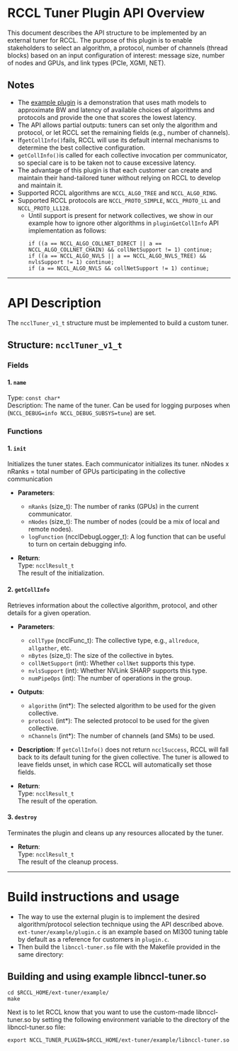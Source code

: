 # RCCL Tuner Plugin API Overview

This document describes the API structure to be implemented by an external tuner for RCCL. The purpose of this plugin is to enable stakeholders to select an algorithm, a protocol, number of channels (thread blocks) based on an input configuration of interest: message size, number of nodes and GPUs, and link types (PCIe, XGMI, NET).

## Notes
- The [example plugin](example/plugin.c) is a demonstration that uses math models to approximate BW and latency of available choices of algorithms and protocols and provide the one that scores the lowest latency.
- The API allows partial outputs: tuners can set only the algorithm and protocol, or let RCCL set the remaining fields (e.g., number of channels).
- If`getCollInfo()`fails, RCCL will use its default internal mechanisms to determine the best collective configuration.
- `getCollInfo()`is called for each collective invocation per communicator, so special care is to be taken not to cause excessive latency.
- The advantage of this plugin is that each customer can create and maintain their hand-tailored tuner without relying on RCCL to develop and maintain it.
- Supported RCCL algorithms are `NCCL_ALGO_TREE` and `NCCL_ALGO_RING`.
- Supported RCCL protocols are `NCCL_PROTO_SIMPLE`, `NCCL_PROTO_LL` and `NCCL_PROTO_LL128`.
  - Until support is present for network collectives, we show in our example how to ignore other algorithms in `pluginGetCollInfo` API implementation as follows:
    ```
    if ((a == NCCL_ALGO_COLLNET_DIRECT || a == NCCL_ALGO_COLLNET_CHAIN) && collNetSupport != 1) continue;
    if ((a == NCCL_ALGO_NVLS || a == NCCL_ALGO_NVLS_TREE) && nvlsSupport != 1) continue;
    if (a == NCCL_ALGO_NVLS && collNetSupport != 1) continue;
    ```
---
# API Description 
The `ncclTuner_v1_t` structure must be implemented to build a custom tuner. 

## Structure: `ncclTuner_v1_t`

### Fields

#### 1. `name`
  Type: `const char*`  
  Description: The name of the tuner. Can be used for logging purposes when (`NCCL_DEBUG=info NCCL_DEBUG_SUBSYS=tune`) are set.

### Functions

#### 1. `init`

Initializes the tuner states. Each communicator initializes its tuner. nNodes x nRanks = total number of GPUs participating in the collective communication

- **Parameters**:
  - `nRanks` (size_t): The number of ranks (GPUs) in the current communicator.
  - `nNodes` (size_t): The number of nodes (could be a mix of local and remote nodes).
  - `logFunction` (ncclDebugLogger_t): A log function that can be useful to turn on certain debugging info.

- **Return**:  
  Type: `ncclResult_t`  
  The result of the initialization.

#### 2. `getCollInfo`

Retrieves information about the collective algorithm, protocol, and other details for a given operation.

- **Parameters**:
  - `collType` (ncclFunc_t): The collective type, e.g., `allreduce`, `allgather`, etc.
  - `nBytes` (size_t): The size of the collective in bytes.
  - `collNetSupport` (int): Whether `collNet` supports this type.
  - `nvlsSupport` (int): Whether NVLink SHARP supports this type.
  - `numPipeOps` (int): The number of operations in the group.
  
- **Outputs**:
  - `algorithm` (int*): The selected algorithm to be used for the given collective.
  - `protocol` (int*): The selected protocol to be used for the given collective.
  - `nChannels` (int*): The number of channels (and SMs) to be used.
  
- **Description**:
  If `getCollInfo()` does not return `ncclSuccess`, RCCL will fall back to its default tuning for the given collective. The tuner is allowed to leave fields unset, in which case RCCL will automatically set those fields.

- **Return**:  
  Type: `ncclResult_t`  
  The result of the operation.

#### 3. `destroy`

Terminates the plugin and cleans up any resources allocated by the tuner.

- **Return**:  
  Type: `ncclResult_t`  
  The result of the cleanup process.

---


# Build instructions and usage

- The way to use the external plugin is to implement the desired algorithm/protocol selection technique using the API described above. `ext-tuner/example/plugin.c` is an example based on MI300 tuning table by default as a reference for customers in `plugin.c`.
- Then build the `libnccl-tuner.so` file with the Makefile provided in the same directory:

## Building and using example libnccl-tuner.so
```
cd $RCCL_HOME/ext-tuner/example/ 
make
```
Next is to let RCCL know that you want to use the custom-made libnccl-tuner.so by setting the following environment variable to the directory of the libnccl-tuner.so file:

```
export NCCL_TUNER_PLUGIN=$RCCL_HOME/ext-tuner/example/libnccl-tuner.so
```

